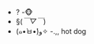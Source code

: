 - ?
-🐵
- §(*￣▽￣*)
- (๑•̀ㅂ•́)و✧
-.,,
hot dog
<!---
Qbmkp57/Qbmkp57 is a ✨ special ✨ repository because its `README.md` (this file) appears on your GitHub profile.
You can click the Preview link to take a look at your changes.
--->
